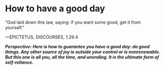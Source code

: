 # How to have a good day

“God laid down this law, saying: if you want some good, get it from yourself.”

—EPICTETUS, DISCOURSES, 1.29.4

***Perspective: Here is how to guarantee you have a good day: do good things. Any other source of joy is outside your control or is nonrenewable. But this one is all you, all the time, and unending. It is the ultimate form of self-reliance.***